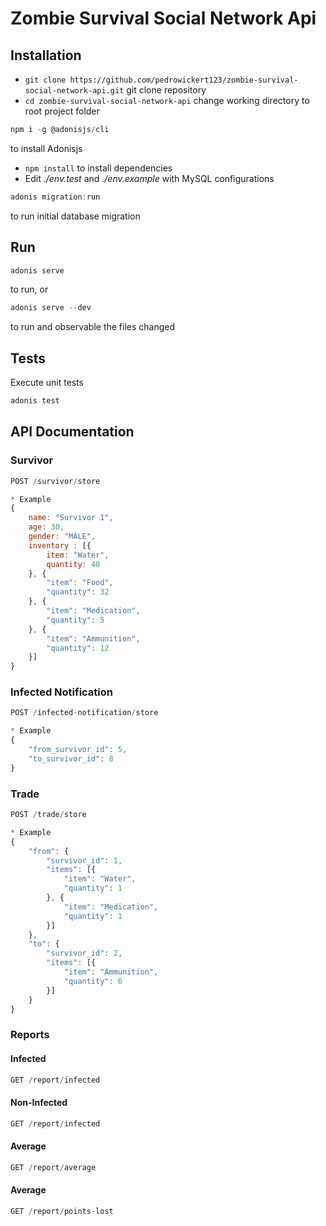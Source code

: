 # Zombie Survival Social Network Api

## Installation
* `git clone https://github.com/pedrowickert123/zombie-survival-social-network-api.git` git clone repository
* `cd zombie-survival-social-network-api` change working directory to root project folder
```js
npm i -g @adonisjs/cli
``` 
to install Adonisjs
* `npm install` 
to install dependencies
* Edit *./env.test* and *./env.example* with MySQL configurations
```js
adonis migration:run
``` 
to run initial database migration

## Run
```js
adonis serve
``` 
to run, or
```js
adonis serve --dev
``` 
to run and observable the files changed

## Tests
Execute unit tests
```js
adonis test
``` 

## API Documentation
### Survivor
```js
POST /survivor/store

* Example
{
	name: "Survivor 1",
	age: 30,
	gender: "MALE",
	inventory : [{
		item: "Water",
		quantity: 40
	}, {
		"item": "Food",
		"quantity": 32
	}, {
		"item": "Medication",
		"quantity": 5
	}, {
		"item": "Ammunition",
		"quantity": 12
	}]
}
```

### Infected Notification
```js
POST /infected-notification/store

* Example
{
	"from_survivor_id": 5,
	"to_survivor_id": 8
}
```

### Trade
```js
POST /trade/store

* Example
{
	"from": {
		"survivor_id": 1,
		"items": [{
			"item": "Water",
			"quantity": 1
		}, {
			"item": "Medication",
			"quantity": 1
		}]
	},
	"to": {
		"survivor_id": 2,
		"items": [{
			"item": "Ammunition",
			"quantity": 6
		}]
	}
}
```

### Reports

#### Infected
```js
GET /report/infected
```
#### Non-Infected
```js
GET /report/infected
```
#### Average
```js
GET /report/average
```
#### Average
```js
GET /report/points-lost
```